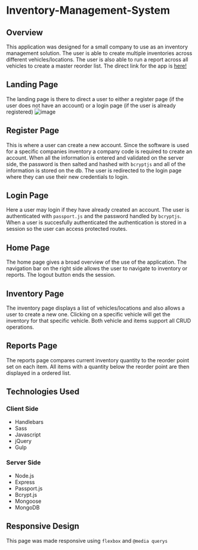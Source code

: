 # Inventory-Management-System

## Overview
This application was designed for a small company to use as an inventory management solution.  The user is able to create multiple inventories across different vehicles/locations.  The user is also able to run a report across all vehicles to create a master reorder list.  The direct link for the app is [here!](https://inventory-mgmt.herokuapp.com/)

## Landing Page
The landing page is there to direct a user to either a register page (if the user does not have an account) or a login page (if the user is already registered)
![image](https://user-images.githubusercontent.com/30561347/32411225-458efe08-c1ac-11e7-90bd-1cd53d4e6717.png)
## Register Page
This is where a user can create a new account.  Since the software is used for a specific companies inventory a company code is required to create an account.  When all the information is entered and validated on the server side, the password is then salted and hashed with ``bcryptjs`` and all of the information is stored on the db.  The user is redirected to the login page where they can use their new credentials to login.

## Login Page
Here a user may login if they have already created an account.  The user is authenticated with ``passport.js`` and the password handled by ``bcryptjs``.  When a user is succesfully authenticated the authentication is stored in a session so the user can access protected routes.

## Home Page
The home page gives a broad overview of the use of the application.  The navigation bar on the right side allows the user to navigate to inventory or reports.  The logout button ends the session.

## Inventory Page
The inventory page displays a list of vehicles/locations and also allows a user to create a new one.  Clicking on a specific vehicle will get the inventory for that specific vehicle.  Both vehicle and items support all CRUD operations.

## Reports Page
The reports page compares current inventory quantity to the reorder point set on each item.  All items with a quantity below the reorder point are then displayed in a ordered list.

## Technologies Used
### Client Side
* Handlebars
* Sass
* Javascript
* jQuery
* Gulp
### Server Side
* Node.js
* Express
* Passport.js
* Bcrypt.js
* Mongoose
* MongoDB

## Responsive Design
This page was made responsive using ``flexbox`` and ``@media querys``
